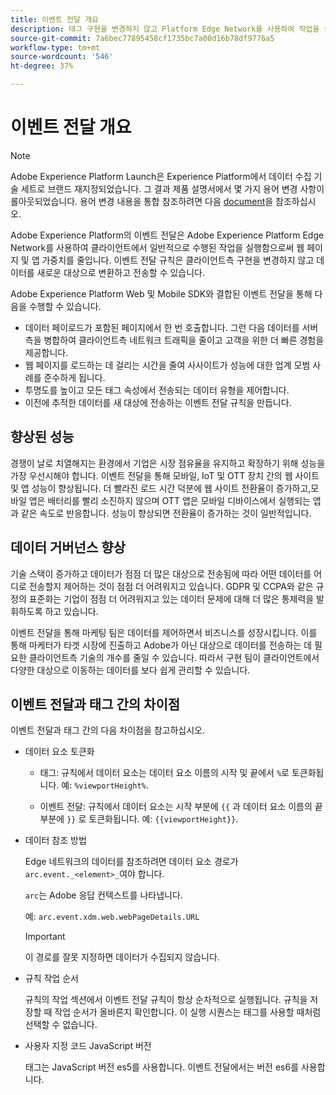 ```yaml
---
title: 이벤트 전달 개요
description: 태그 구현을 변경하지 않고 Platform Edge Network를 사용하여 작업을 실행할 수 있는 Adobe Experience Platform의 이벤트 전달에 대해 알아보십시오.
source-git-commit: 7a6bec77895458cf1735bc7a00d16b78df9776a5
workflow-type: tm+mt
source-wordcount: '546'
ht-degree: 37%

---
```


# 이벤트 전달 개요

>[!NOTE]
>
>Adobe Experience Platform Launch은 Experience Platform에서 데이터 수집 기술 세트로 브랜드 재지정되었습니다. 그 결과 제품 설명서에서 몇 가지 용어 변경 사항이 롤아웃되었습니다. 용어 변경 내용을 통합 참조하려면 다음 [document](../../term-updates.md)을 참조하십시오.

Adobe Experience Platform의 이벤트 전달은 Adobe Experience Platform Edge Network를 사용하여 클라이언트에서 일반적으로 수행된 작업을 실행함으로써 웹 페이지 및 앱 가중치를 줄입니다. 이벤트 전달 규칙은 클라이언트측 구현을 변경하지 않고 데이터를 새로운 대상으로 변환하고 전송할 수 있습니다.

Adobe Experience Platform Web 및 Mobile SDK와 결합된 이벤트 전달을 통해 다음을 수행할 수 있습니다.

* 데이터 페이로드가 포함된 페이지에서 한 번 호출합니다. 그런 다음 데이터를 서버측을 병합하여 클라이언트측 네트워크 트래픽을 줄이고 고객을 위한 더 빠른 경험을 제공합니다.
* 웹 페이지를 로드하는 데 걸리는 시간을 줄여 사사이트가 성능에 대한 업계 모범 사례를 준수하게 됩니다.
* 투명도를 높이고 모든 태그 속성에서 전송되는 데이터 유형을 제어합니다.
* 이전에 추적한 데이터를 새 대상에 전송하는 이벤트 전달 규칙을 만듭니다.

## 향상된 성능

경쟁이 날로 치열해지는 환경에서 기업은 시장 점유율을 유지하고 확장하기 위해 성능을 가장 우선시해야 합니다. 이벤트 전달을 통해 모바일, IoT 및 OTT 장치 간의 웹 사이트 및 앱 성능이 향상됩니다. 더 빨라진 로드 시간 덕분에 웹 사이트 전환율이 증가하고,모바일 앱은 배터리를 빨리 소진하지 않으며 OTT 앱은 모바일 디바이스에서 실행되는 앱과 같은 속도로 반응합니다. 성능이 향상되면 전환율이 증가하는 것이 일반적입니다.

## 데이터 거버넌스 향상

기술 스택이 증가하고 데이터가 점점 더 많은 대상으로 전송됨에 따라 어떤 데이터를 어디로 전송할지 제어하는 것이 점점 더 어려워지고 있습니다. GDPR 및 CCPA와 같은 규정의 표준화는 기업이 점점 더 어려워지고 있는 데이터 문제에 대해 더 많은 통제력을 발휘하도록 하고 있습니다.

이벤트 전달을 통해 마케팅 팀은 데이터를 제어하면서 비즈니스를 성장시킵니다. 이를 통해 마케터가 타겟 시장에 진출하고 Adobe가 아닌 대상으로 데이터를 전송하는 데 필요한 클라이언트측 기술의 개수를 줄일 수 있습니다. 따라서 구현 팀이 클라이언트에서 다양한 대상으로 이동하는 데이터를 보다 쉽게 관리할 수 있습니다. 

## 이벤트 전달과 태그 간의 차이점

이벤트 전달과 태그 간의 다음 차이점을 참고하십시오.

* 데이터 요소 토큰화

   * 태그: 규칙에서 데이터 요소는 데이터 요소 이름의 시작 및 끝에서 `%`로 토큰화됩니다. 예: `%viewportHeight%`.

   * 이벤트 전달: 규칙에서 데이터 요소는 시작 부분에 `{{` 과 데이터 요소 이름의 끝 부분에 `}}` 로 토큰화됩니다. 예: `{{viewportHeight}}`.

* 데이터 참조 방법

   Edge 네트워크의 데이터를 참조하려면 데이터 요소 경로가 `arc.event._<element>_`여야 합니다.

   `arc`는 Adobe 응답 컨텍스트를 나타냅니다.

   예: `arc.event.xdm.web.webPageDetails.URL`

   >[!IMPORTANT]
   >
   >이 경로를 잘못 지정하면 데이터가 수집되지 않습니다.


* 규칙 작업 순서

   규칙의 작업 섹션에서 이벤트 전달 규칙이 항상 순차적으로 실행됩니다. 규칙을 저장할 때 작업 순서가 올바른지 확인합니다. 이 실행 시퀀스는 태그를 사용할 때처럼 선택할 수 없습니다.

* 사용자 지정 코드 JavaScript 버전

   태그는 JavaScript 버전 es5를 사용합니다. 이벤트 전달에서는 버전 es6를 사용합니다.

<!--doc Adobe Cloud Connector extension, get from Jon-->
